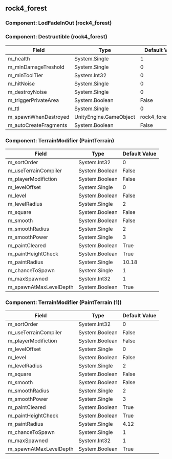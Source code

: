 ## rock4_forest

### Component: LodFadeInOut (rock4_forest)

### Component: Destructible (rock4_forest)

|Field|Type|Default Value|
|---|---|---|
|m_health|System.Single|1|
|m_minDamageTreshold|System.Single|0|
|m_minToolTier|System.Int32|0|
|m_hitNoise|System.Single|0|
|m_destroyNoise|System.Single|0|
|m_triggerPrivateArea|System.Boolean|False|
|m_ttl|System.Single|0|
|m_spawnWhenDestroyed|UnityEngine.GameObject|rock4_forest_frac|
|m_autoCreateFragments|System.Boolean|False|

### Component: TerrainModifier (PaintTerrain)

|Field|Type|Default Value|
|---|---|---|
|m_sortOrder|System.Int32|0|
|m_useTerrainCompiler|System.Boolean|False|
|m_playerModifiction|System.Boolean|False|
|m_levelOffset|System.Single|0|
|m_level|System.Boolean|False|
|m_levelRadius|System.Single|2|
|m_square|System.Boolean|False|
|m_smooth|System.Boolean|False|
|m_smoothRadius|System.Single|2|
|m_smoothPower|System.Single|3|
|m_paintCleared|System.Boolean|True|
|m_paintHeightCheck|System.Boolean|True|
|m_paintRadius|System.Single|10.18|
|m_chanceToSpawn|System.Single|1|
|m_maxSpawned|System.Int32|1|
|m_spawnAtMaxLevelDepth|System.Boolean|True|

### Component: TerrainModifier (PaintTerrain (1))

|Field|Type|Default Value|
|---|---|---|
|m_sortOrder|System.Int32|0|
|m_useTerrainCompiler|System.Boolean|False|
|m_playerModifiction|System.Boolean|False|
|m_levelOffset|System.Single|0|
|m_level|System.Boolean|False|
|m_levelRadius|System.Single|2|
|m_square|System.Boolean|False|
|m_smooth|System.Boolean|False|
|m_smoothRadius|System.Single|2|
|m_smoothPower|System.Single|3|
|m_paintCleared|System.Boolean|True|
|m_paintHeightCheck|System.Boolean|True|
|m_paintRadius|System.Single|4.12|
|m_chanceToSpawn|System.Single|1|
|m_maxSpawned|System.Int32|1|
|m_spawnAtMaxLevelDepth|System.Boolean|True|

